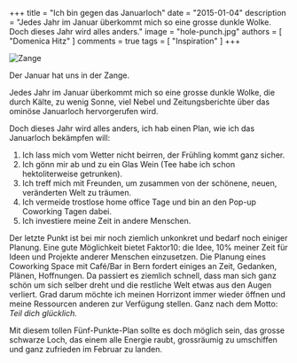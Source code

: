 +++
title = "Ich bin gegen das Januarloch"
date = "2015-01-04"
description = "Jedes Jahr im Januar überkommt mich so eine grosse dunkle Wolke. Doch dieses Jahr wird alles anders."
image = "hole-punch.jpg"
authors = [ "Domenica Hitz" ]
comments = true
tags = [ "Inspiration" ]
+++

![Zange](hole-punch.jpg)

<p class="lead">Der Januar hat uns in der Zange.</p>

Jedes Jahr im Januar überkommt mich so eine grosse dunkle Wolke, die durch Kälte, zu wenig Sonne, viel Nebel und Zeitungsberichte über das ominöse Januarloch hervorgerufen wird.

Doch dieses Jahr wird alles anders, ich hab einen Plan, wie ich das Januarloch bekämpfen will:

1. Ich lass mich vom Wetter nicht beirren, der Frühling kommt ganz sicher.
2. Ich gönn mir ab und zu ein Glas Wein (Tee habe ich schon hektoliterweise getrunken).
3. Ich treff mich mit Freunden, um zusammen von der schönene, neuen, veränderten Welt zu träumen.
4. Ich vermeide trostlose home office Tage und bin an den Pop-up Coworking Tagen dabei.
5. Ich investiere meine Zeit in andere Menschen.

Der letzte Punkt ist bei mir noch ziemlich unkonkret und bedarf noch einiger Planung. Eine gute Möglichkeit bietet Faktor10: die Idee, 10% meiner Zeit für Ideen und Projekte anderer Menschen einzusetzen. Die Planung eines Coworking Space mit Café/Bar in Bern fordert einiges an Zeit, Gedanken, Plänen, Hoffnungen. Da passiert es ziemlich schnell, dass man sich ganz schön um sich selber dreht und die restliche Welt etwas aus den Augen verliert. Grad darum möchte ich meinen Horrizont immer wieder öffnen und meine Ressourcen anderen zur Verfügung stellen. Ganz nach dem Motto: *Teil dich glücklich.*

Mit diesem tollen Fünf-Punkte-Plan sollte es doch möglich sein, das grosse schwarze Loch, das einem alle Energie raubt, grossräumig zu umschiffen und ganz zufrieden im Februar zu landen.

